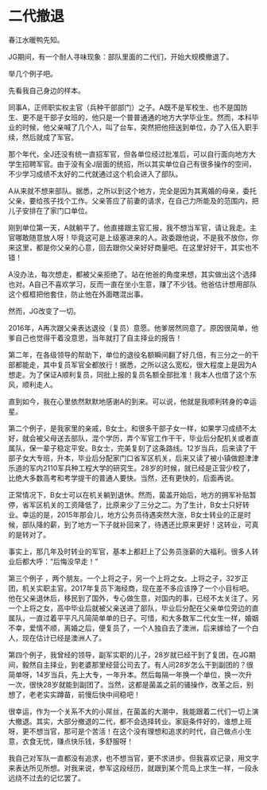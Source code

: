 # 二代撤退

春江水暖鸭先知。

JG期间，有一个耐人寻味现象：部队里面的二代们，开始大规模撤退了。

举几个例子吧。

先看我自己身边的样本。

同事A，正师职实权主官（兵种干部部门）之子。A既不是军校生、也不是国防生、更不是干部子女班的，他只是一个普普通通的地方大学毕业生。然而，本科毕业的时候，他父亲喊了几个人，叫了台车，突然把他扭送到单位，办了入伍入职手续，然后就成了军官。

那个年代，全J还没有统一直招军官，但各单位经过批准后，可以自行面向地方大学生招聘军官。由于没有全J层面的统招，所以其实单位自己有很多操作的空间，不少学习成绩不太好的二代就通过这个机会进入了部队。

A从来就不想来部队。据悉，之所以到这个地方，完全是因为其离婚的母亲，委托父亲，要给孩子找个工作。父亲答应了前妻的请求，在自己力所能及的范围内，把儿子安排在了家门口单位。

刚到单位第一天，A就躺平了。他直接跟主官汇报，我不想当军官，请让我走。主官哪敢随意放人呀！毕竟这可是上级塞进来的人。政委跟他说，不是我不放你，你来这里，都是你父亲的心意，回去跟你父亲好好商量吧。在这里好好干，其实也不错！

A没办法，每次想走，都被父亲拒绝了。站在他爸的角度来想，其实做出这个选择也对。A自己不喜欢学习，反而一直在坐小生意，赚了不少钱。他爸估计想用部队这个框框把他套住，防止他在外面瞎混出事。

然而，JG改变了一切。

2016年，A再次跟父亲表达退役（复员）意愿。他爹居然同意了。原因很简单，他爹自己也觉得干着没意思，当年就打了自主择业的报告！

第二年，在各级领导的帮助下，单位的退役名额瞬间翻了好几倍，有三分之一的干部都能走，其中复员军官全都放行！据悉，之所以这么宽松，很大程度上是因为A想走。为了保证A顺利复员，同批上报的复员名额全部批准！我本人也借了这个东风，顺利走人。

直到如今，我在心里依然默默地感谢A的到来。可以说，他就是我顺利转身的幸运星。

第二个例子，是我家里的亲戚，B女士。和很多干部子女一样，如果学习成绩不太好，就会被父母送去部队，混个学历，弄个军官工作干干，毕业后分配机关或者直属队，保一辈子稳定平安。B女士，完美复刻了这条路线。12岁当兵，后来读了干部子女大专班，升本，毕业后分配家门口省军区机关，后来又读了被小镇做题津津乐道的军内2110军兵种工程大学的研究生。28岁的时候，就已经是正营少校了，比绝大多数高考和考学提干的普通人要快。当然，还有更快的，后面再说。

正常情况下，B女士可以在机关躺到退休。然而，菌盖开始后，地方的拥军补贴暂停，省军区机关的工资降低了，比原来少了三分之二。为了生计，B女士只好转业。幸运的是，2015年那会儿，地方公务员待遇突然大涨，B女士转业的正是时候，部队降的薪，到了地方一下子就补回来了，待遇还比原来更好！这转业，可真的是转对了。

事实上，那几年及时转业的军官，基本上都赶上了公务员涨薪的大福利。很多人转业后都大呼：“后悔没早走！”

第三个例子 ，两个朋友。一个上将之子，另一个上将之女。上将之子，32岁正团，机关实职主官。2017年复员下海经商，现在差不多应该挣了一个小目标吧。他在父亲退休后，移民到了国外，专心做生意，对国内的事，已经不太关注了。另一个上将之女，高中毕业后就被父亲送进了部队，毕业后分配在父亲单位旁边的直属队，一直过着平平凡凡简简单单的日子。可惜，和大多数军二代女生一样，婚姻不幸，爱情不顺，离婚之后，便复员了，一个人独自去了澳洲，后来嫁给了一个白人，现在估计已经是澳洲人了。

第四个例子，我曾经的领导，副军实职的儿子，28岁就已经干到了复团，在JG期间，毅然自主择业，到老婆那里经营公司去了。有人问28岁怎么干到副团的？很简单呀，14岁当兵，先上大专，一年升本。然后每隔一年换一个单位，换一次升一次，很快28岁就能到副团了。当然，这都是菌盖之前的骚操作，改革之后，别想了，老老实实蹲苗，前慢后快中间稳吧！

很幸运，作为一个关系不大的小屌丝，在菌盖的大潮中，我能跟着二代们一切上演大撤退。其实，大部分撤退的二代，都不会选择转业。家庭条件好的，谁想上班呀，更不想当官，那可是个苦活！在这个没有理想和追求的时代，自己做点小生意，衣食无忧，赚点快乐钱，多舒服呀！

我自己对军队一直都没有追求，也不想当官，更不求进步。但我喜欢记录，用文字来表达所见所想。对我来说，参军这段经历，就跟到某个荒岛上求生一样，一段永远绕不过去的记忆罢了。